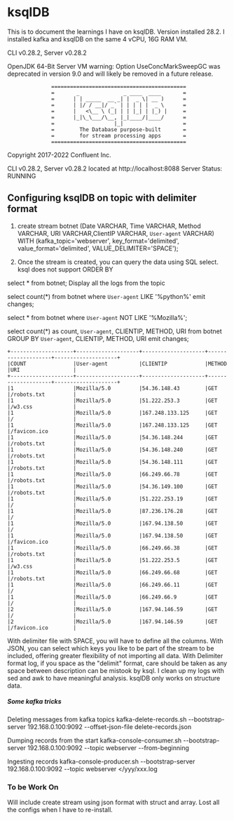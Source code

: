 # ksqlDB

This is to document the learnings I have on ksqlDB. Version installed 28.2. I installed kafka and ksqlDB on the same 4 vCPU, 16G RAM VM.

CLI v0.28.2, Server v0.28.2

OpenJDK 64-Bit Server VM warning: Option UseConcMarkSweepGC was deprecated in version 9.0 and will likely be removed in a future release.
                  
                  ===========================================
                  =       _              _ ____  ____       =
                  =      | | _____  __ _| |  _ \| __ )      =
                  =      | |/ / __|/ _` | | | | |  _ \      =
                  =      |   <\__ \ (_| | | |_| | |_) |     =
                  =      |_|\_\___/\__, |_|____/|____/      =
                  =                   |_|                   =
                  =        The Database purpose-built       =
                  =        for stream processing apps       =
                  ===========================================

Copyright 2017-2022 Confluent Inc.

CLI v0.28.2, Server v0.28.2 located at http://localhost:8088
Server Status: RUNNING

## Configuring ksqlDB on topic with delimiter format
1. create stream botnet (Date VARCHAR, Time VARCHAR, Method VARCHAR, URI VARCHAR,ClientIP VARCHAR, `User-agent` VARCHAR) WITH (kafka_topic='webserver', key_format='delimited', value_format='delimited', VALUE_DELIMITER='SPACE');

2. Once the stream is created, you can query the data using SQL select. ksql does not support ORDER BY 

select * from botnet;
Display all the logs from the topic

select count(*) from botnet where `User-agent` LIKE '%python%' emit changes;

select * from botnet where `User-agent` NOT LIKE '%Mozilla%';

select count(*) as count, `User-agent`, CLIENTIP, METHOD, URI  from botnet GROUP BY `User-agent`, CLIENTIP, METHOD, URI  emit changes;
```
+--------------------+--------------------+--------------------+--------------------+--------------------+
|COUNT               |User-agent          |CLIENTIP            |METHOD              |URI                 |
+--------------------+--------------------+--------------------+--------------------+--------------------+
|1                   |Mozilla/5.0         |54.36.148.43        |GET                 |/robots.txt         |
|1                   |Mozilla/5.0         |51.222.253.3        |GET                 |/w3.css             |
|1                   |Mozilla/5.0         |167.248.133.125     |GET                 |/                   |
|1                   |Mozilla/5.0         |167.248.133.125     |GET                 |/favicon.ico        |
|1                   |Mozilla/5.0         |54.36.148.244       |GET                 |/robots.txt         |
|1                   |Mozilla/5.0         |54.36.148.240       |GET                 |/robots.txt         |
|1                   |Mozilla/5.0         |54.36.148.111       |GET                 |/robots.txt         |
|1                   |Mozilla/5.0         |66.249.66.78        |GET                 |/robots.txt         |
|1                   |Mozilla/5.0         |54.36.149.100       |GET                 |/robots.txt         |
|1                   |Mozilla/5.0         |51.222.253.19       |GET                 |/                   |
|1                   |Mozilla/5.0         |87.236.176.28       |GET                 |/                   |
|1                   |Mozilla/5.0         |167.94.138.50       |GET                 |/                   |
|1                   |Mozilla/5.0         |167.94.138.50       |GET                 |/favicon.ico        |
|1                   |Mozilla/5.0         |66.249.66.38        |GET                 |/robots.txt         |
|1                   |Mozilla/5.0         |51.222.253.5        |GET                 |/w3.css             |
|1                   |Mozilla/5.0         |66.249.66.68        |GET                 |/robots.txt         |
|1                   |Mozilla/5.0         |66.249.66.11        |GET                 |/                   |
|1                   |Mozilla/5.0         |66.249.66.9         |GET                 |/                   |
|2                   |Mozilla/5.0         |167.94.146.59       |GET                 |/                   |
|2                   |Mozilla/5.0         |167.94.146.59       |GET                 |/favicon.ico        |
```
With delimiter file with SPACE, you will have to define all the columns. With JSON, you can select which keys you like to be part of the stream to be included, offering greater flexibility of not importing all data. With Delimiter format log, if you space as the "delimit" format, care should be taken as any space between description can be mistook by ksql. I clean up my logs with sed and awk to have meaningful analysis. ksqlDB only works on structure data.



##### Some kafka tricks #####
Deleting messages from kafka topics
kafka-delete-records.sh --bootstrap-server 192.168.0.100:9092  --offset-json-file delete-records.json

Dumping records from the start
kafka-console-consumer.sh --bootstrap-server 192.168.0.100:9092 --topic webserver --from-beginning

Ingesting records
kafka-console-producer.sh --bootstrap-server 192.168.0.100:9092 --topic webserver </yyy/xxx.log

### To be Work On
Will include create stream using json format with struct and array. Lost all the configs when I have to re-install.
